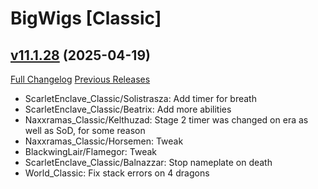 # BigWigs [Classic]

## [v11.1.28](https://github.com/BigWigsMods/BigWigs_Classic/tree/v11.1.28) (2025-04-19)
[Full Changelog](https://github.com/BigWigsMods/BigWigs_Classic/compare/v11.1.27...v11.1.28) [Previous Releases](https://github.com/BigWigsMods/BigWigs_Classic/releases)

- ScarletEnclave\_Classic/Solistrasza: Add timer for breath  
- ScarletEnclave\_Classic/Beatrix: Add more abilities  
- Naxxramas\_Classic/Kelthuzad: Stage 2 timer was changed on era as well as SoD, for some reason  
- Naxxramas\_Classic/Horsemen: Tweak  
- BlackwingLair/Flamegor: Tweak  
- ScarletEnclave\_Classic/Balnazzar: Stop nameplate on death  
- World\_Classic: Fix stack errors on 4 dragons  
